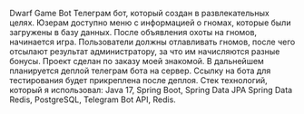 Dwarf Game Bot
Телеграм бот, который создан в развлекательных целях. 
Юзерам доступно меню с информацией о гномах, которые были загружены в базу данных. 
После объявления охоты на гномов, начинается игра. Пользователи должны отлавливать гномов, после чего отсылают результат администратору, за что им начисляются разные бонусы. 
Проект сделан по заказу моей знакомой. В дальнейшем планируется деплой телеграм бота на сервер. 
Ссылку на бота для тестирования будет прикреплена после деплоя. 
Стек технологий, который я использовал: 
Java 17, Spring Boot, Spring Data JPA Spring Data Redis, PostgreSQL, Telegram Bot API, Redis.
